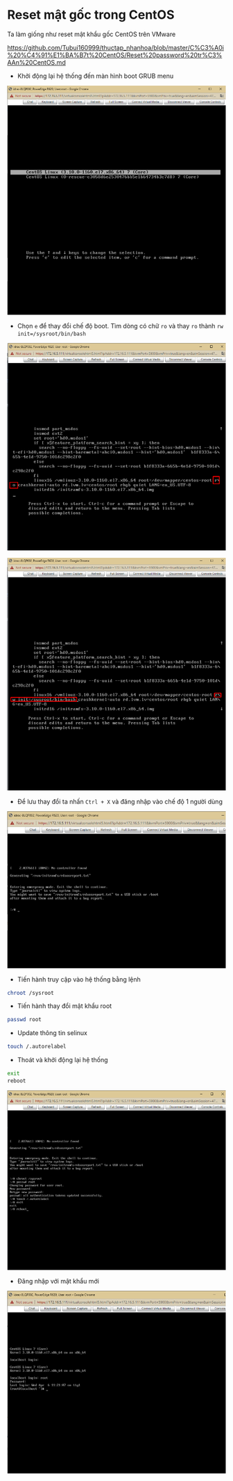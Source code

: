 # Reset mật gốc trong CentOS

Ta làm giống như reset mật khẩu gốc CentOS trên VMware

https://github.com/Tubui160999/thuctap_nhanhoa/blob/master/C%C3%A0i%20%C4%91%E1%BA%B7t%20CentOS/Reset%20password%20tr%C3%AAn%20CentOS.md

- Khởi động lại hệ thống đến màn hình boot GRUB menu

![](./images/resetcentos.png)

- Chọn `e` để thay đổi chế độ boot. Tìm dòng có chữ `ro` và thay `ro` thành `rw init=/sysroot/bin/bash`

![](./images/resetcentos1.png)

![](./images/resetcentos2.png)

- Để lưu thay đổi ta nhấn `Ctrl + X` và đăng nhập vào chế độ 1 người dùng

![](./images/resetcentos3.png)

- Tiến hành truy cập vào hệ thống bằng lệnh 

```sh
chroot /sysroot
```

- Tiến hành thay đổi mật khẩu root
```sh
passwd root
```

- Update thông tin selinux
```sh
touch /.autorelabel
```

- Thoát và khởi động lại hệ thống
```sh
exit
reboot
```

![](./images/resetcentos4.png)

- Đăng nhập với mật khẩu mới

![](./images/resetcentos5.png)
